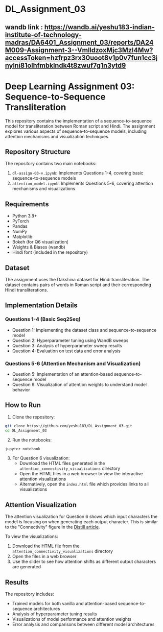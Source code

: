 # DL_Assignment_03
## wandb link : https://wandb.ai/yeshu183-indian-institute-of-technology-madras/DA6401_Assignment_03/reports/DA24M009-Assignment-3--VmlldzoxMjc3MzI4Mw?accessToken=hzfrpz3rx30uoot8v1p0v7fun1cc3jnylni81olhfmbklndk4t8zwuf7g1n3ytd9

# Deep Learning Assignment 03: Sequence-to-Sequence Transliteration

This repository contains the implementation of a sequence-to-sequence model for transliteration between Roman script and Hindi. The assignment explores various aspects of sequence-to-sequence models, including attention mechanisms and visualization techniques.

## Repository Structure

The repository contains two main notebooks:
1. `dl-assign-03-v.ipynb`: Implements Questions 1-4, covering basic sequence-to-sequence models
2. `attention_model.ipynb`: Implements Questions 5-6, covering attention mechanisms and visualizations

## Requirements

- Python 3.8+
- PyTorch
- Pandas
- NumPy
- Matplotlib
- Bokeh (for Q6 visualization)
- Weights & Biases (wandb)
- Hindi font (included in the repository)

## Dataset

The assignment uses the Dakshina dataset for Hindi transliteration. The dataset contains pairs of words in Roman script and their corresponding Hindi transliterations.

## Implementation Details

### Questions 1-4 (Basic Seq2Seq)

- Question 1: Implementing the dataset class and sequence-to-sequence model
- Question 2: Hyperparameter tuning using WandB sweeps
- Question 3: Analysis of hyperparameter sweep results
- Question 4: Evaluation on test data and error analysis

### Questions 5-6 (Attention Mechanism and Visualization)

- Question 5: Implementation of an attention-based sequence-to-sequence model
- Question 6: Visualization of attention weights to understand model behavior

## How to Run

1. Clone the repository:
```bash
git clone https://github.com/yeshu183/DL_Assignment_03.git
cd DL_Assignment_03
```
2. Run the notebooks:
```bash
jupyter notebook
```

3. For Question 6 visualization:
   - Download the HTML files generated in the `attention_connectivity_visualizations` directory
   - Open the HTML files in a web browser to view the interactive attention visualizations
   - Alternatively, open the `index.html` file which provides links to all visualizations

## Attention Visualization

The attention visualization for Question 6 shows which input characters the model is focusing on when generating each output character. This is similar to the "Connectivity" figure in the [Distill article](https://distill.pub/2019/memorization-in-rnns/#appendix-autocomplete).

To view the visualizations:
1. Download the HTML file from the `attention_connectivity_visualizations` directory
2. Open the files in a web browser
3. Use the slider to see how attention shifts as different output characters are generated

## Results

The repository includes:
- Trained models for both vanilla and attention-based sequence-to-sequence architectures
- Analysis of hyperparameter tuning results
- Visualizations of model performance and attention weights
- Error analysis and comparisons between different model architectures

